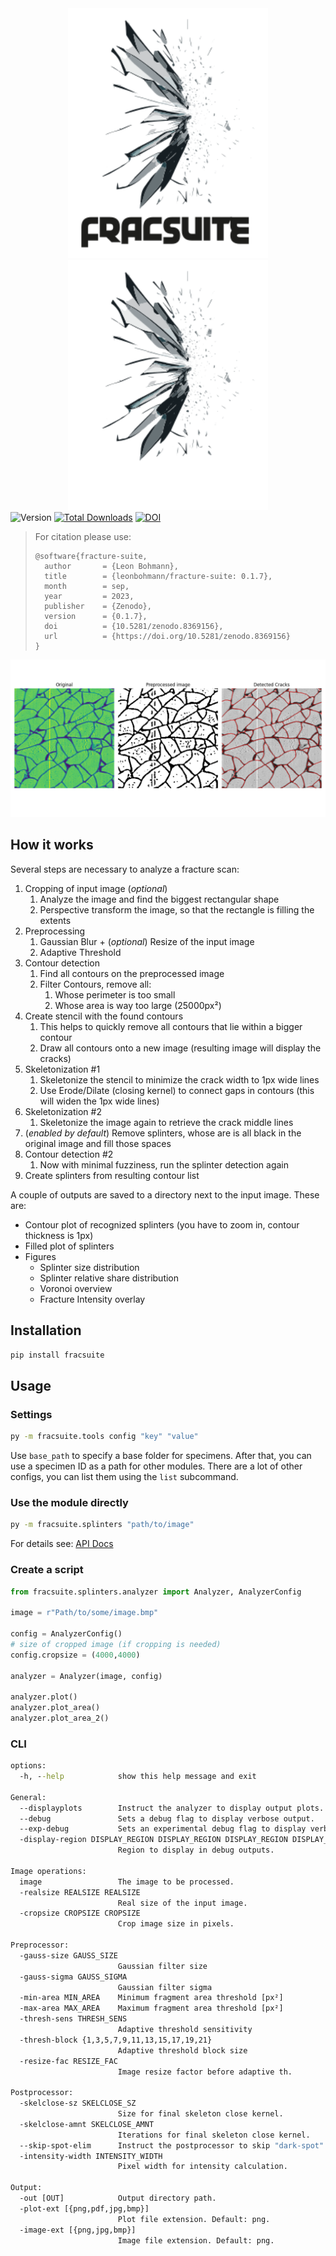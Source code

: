 <div align="center">
   <img src=".content/logo_light.svg#gh-light-mode-only" height="400">
   <img src=".content/logo_dark.svg#gh-dark-mode-only" height="400">
</div>

<div align="center>
   <p>
   This package helps identifying splinters on broken glass plys.

   It performs several operations on the input image to enhance the visibility of scanned cracks and analyzes contours in the image. Filtering then helps to remove unwanted artifacts like dust speckles or glue residue. The remaining contours are then used to calculate the size (in px) as well as the round- and rough-ness of the splinter.
   </p>
</div>

[![Version](https://badgen.net/pypi/v/fracsuite?label=Version&icon=pypi)](https://pepy.tech/project/fracsuite)
[![Total Downloads](https://static.pepy.tech/badge/fracsuite)](https://pepy.tech/project/fracsuite)
[![DOI](https://zenodo.org/badge/675402888.svg)](https://zenodo.org/badge/latestdoi/675402888)

> For citation please use:
> ```
> @software{fracture-suite,
>   author       = {Leon Bohmann},
>   title        = {leonbohmann/fracture-suite: 0.1.7},
>   month        = sep,
>   year         = 2023,
>   publisher    = {Zenodo},
>   version      = {0.1.7},
>   doi          = {10.5281/zenodo.8369156},
>   url          = {https://doi.org/10.5281/zenodo.8369156}
> }
> ```


![Backend plot of analyzer, displaying original and preprocessed image and detected cracks](.content/backend.png)

## How it works

Several steps are necessary to analyze a fracture scan:
1. Cropping of input image (_optional_)
   1. Analyze the image and find the biggest rectangular shape
   2. Perspective transform the image, so that the rectangle is filling the extents
2. Preprocessing
   1. Gaussian Blur + (_optional_) Resize of the input image
   2. Adaptive Threshold
3. Contour detection
   1. Find all contours on the preprocessed image
   2. Filter Contours, remove all:
      1. Whose perimeter is too small
      2. Whose area is way too large (25000px²)
4. Create stencil with the found contours
   1. This helps to quickly remove all contours that lie within a bigger contour
   2. Draw all contours onto a new image (resulting image will display the cracks)
5. Skeletonization #1
   1. Skeletonize the stencil to minimize the crack width to 1px wide lines
   2. Use Erode/Dilate (closing kernel) to connect gaps in contours (this will widen the 1px wide lines)
6. Skeletonization #2
   1. Skeletonize the image again to retrieve the crack middle lines
7. (_enabled by default_) Remove splinters, whose are is all black in the original image and fill those spaces
8. Contour detection #2
   1. Now with minimal fuzziness, run the splinter detection again
9. Create splinters from resulting contour list

A couple of outputs are saved to a directory next to the input image. These are:

- Contour plot of recognized splinters (you have to zoom in, contour thickness is 1px)
- Filled plot of splinters
- Figures
  - Splinter size distribution
  - Splinter relative share distribution
  - Voronoi overview
  - Fracture Intensity overlay

## Installation

```bat
pip install fracsuite
```

## Usage

### Settings

```bat
py -m fracsuite.tools config "key" "value"
```

Use `base_path` to specify a base folder for specimens. After that, you can use a specimen ID as a path for other modules. There are a lot of other configs, you can list them using the `list` subcommand.

### Use the module directly

```bat
py -m fracsuite.splinters "path/to/image"
```

For details see: [API Docs](fracsuite.md)

### Create a script

```python
from fracsuite.splinters.analyzer import Analyzer, AnalyzerConfig

image = r"Path/to/some/image.bmp"

config = AnalyzerConfig()
# size of cropped image (if cropping is needed)
config.cropsize = (4000,4000)

analyzer = Analyzer(image, config)

analyzer.plot()
analyzer.plot_area()
analyzer.plot_area_2()

```

### CLI

```bat
options:
  -h, --help            show this help message and exit

General:
  --displayplots        Instruct the analyzer to display output plots.
  --debug               Sets a debug flag to display verbose output.
  --exp-debug           Sets an experimental debug flag to display verbose output.
  -display-region DISPLAY_REGION DISPLAY_REGION DISPLAY_REGION DISPLAY_REGION
                        Region to display in debug outputs.

Image operations:
  image                 The image to be processed.
  -realsize REALSIZE REALSIZE
                        Real size of the input image.
  -cropsize CROPSIZE CROPSIZE
                        Crop image size in pixels.

Preprocessor:
  -gauss-size GAUSS_SIZE
                        Gaussian filter size
  -gauss-sigma GAUSS_SIGMA
                        Gaussian filter sigma
  -min-area MIN_AREA    Minimum fragment area threshold [px²]
  -max-area MAX_AREA    Maximum fragment area threshold [px²]
  -thresh-sens THRESH_SENS
                        Adaptive threshold sensitivity
  -thresh-block {1,3,5,7,9,11,13,15,17,19,21}
                        Adaptive threshold block size
  -resize-fac RESIZE_FAC
                        Image resize factor before adaptive th.

Postprocessor:
  -skelclose-sz SKELCLOSE_SZ
                        Size for final skeleton close kernel.
  -skelclose-amnt SKELCLOSE_AMNT
                        Iterations for final skeleton close kernel.
  --skip-spot-elim      Instruct the postprocessor to skip "dark-spot" removal.
  -intensity-width INTENSITY_WIDTH
                        Pixel width for intensity calculation.

Output:
  -out [OUT]            Output directory path.
  -plot-ext [{png,pdf,jpg,bmp}]
                        Plot file extension. Default: png.
  -image-ext [{png,jpg,bmp}]
                        Image file extension. Default: png.
```
